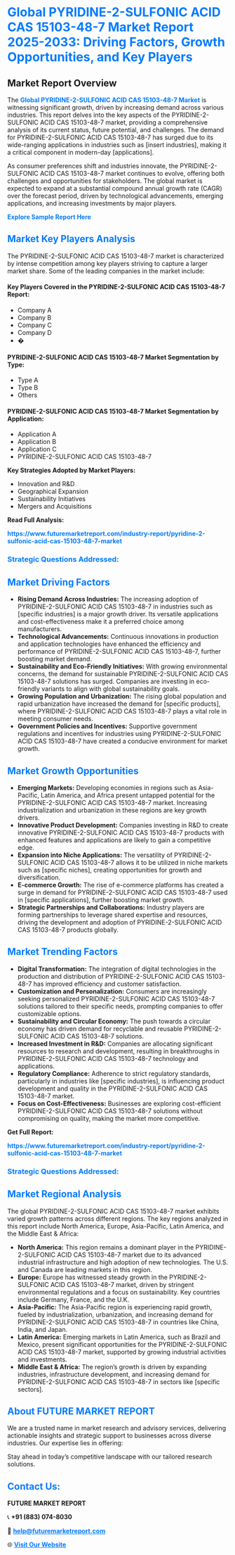 <h1 style="color: #007BFF;">Global PYRIDINE-2-SULFONIC ACID CAS 15103-48-7 Market Report 2025-2033: Driving Factors, Growth Opportunities, and Key Players</h1>

<section id="overview">
<h2>Market Report Overview</h2>
<p>The <a href="https://www.futuremarketreport.com/industry-report/pyridine-2-sulfonic-acid-cas-15103-48-7-market" style="color: #007BFF; text-decoration: none;"><strong>Global PYRIDINE-2-SULFONIC ACID CAS 15103-48-7 Market</strong></a> is witnessing significant growth, driven by increasing demand across various industries. This report delves into the key aspects of the PYRIDINE-2-SULFONIC ACID CAS 15103-48-7 market, providing a comprehensive analysis of its current status, future potential, and challenges. The demand for PYRIDINE-2-SULFONIC ACID CAS 15103-48-7 has surged due to its wide-ranging applications in industries such as [insert industries], making it a critical component in modern-day [applications].</p>
<p>As consumer preferences shift and industries innovate, the PYRIDINE-2-SULFONIC ACID CAS 15103-48-7 market continues to evolve, offering both challenges and opportunities for stakeholders. The global market is expected to expand at a substantial compound annual growth rate (CAGR) over the forecast period, driven by technological advancements, emerging applications, and increasing investments by major players.</p>
</section>

<section id="overview">
<p><a href="https://www.futuremarketreport.com/request-sample/reportId=120539" style="color: #007BFF; text-decoration: none;"><strong>Explore Sample Report Here</strong></a></p>
</section>

<section id="key-players">
<h2 style="color: #007BFF;">Market Key Players Analysis</h2>
<p>The PYRIDINE-2-SULFONIC ACID CAS 15103-48-7 market is characterized by intense competition among key players striving to capture a larger market share. Some of the leading companies in the market include:</p>
<h4>Key Players Covered in the PYRIDINE-2-SULFONIC ACID CAS 15103-48-7 Report:</h4>
<ul><li>Company A</li><li>Company B</li><li>Company C</li><li>Company D</li><li>�</li></ul>
<h4>PYRIDINE-2-SULFONIC ACID CAS 15103-48-7 Market Segmentation by Type:</h4>
<ul><li>Type A</li><li>Type B</li><li>Others</li></ul>

<h4>PYRIDINE-2-SULFONIC ACID CAS 15103-48-7 Market Segmentation by Application:</h4>
<ul><li>Application A</li><li>Application B</li><li>Application C</li><li>PYRIDINE-2-SULFONIC ACID CAS 15103-48-7</li></ul>
<p><strong>Key Strategies Adopted by Market Players:</strong></p>
<ul>
<li>Innovation and R&D</li>
<li>Geographical Expansion</li>
<li>Sustainability Initiatives</li>
<li>Mergers and Acquisitions</li>
</ul>
</section>

<section>
<p><strong>Read Full Analysis: </strong></p><a href="https://www.futuremarketreport.com/industry-report/pyridine-2-sulfonic-acid-cas-15103-48-7-market" style="color: #007BFF; text-decoration: none;"><strong>https://www.futuremarketreport.com/industry-report/pyridine-2-sulfonic-acid-cas-15103-48-7-market</strong></a>
<h3 style="color: #007BFF;">Strategic Questions Addressed:</h3>
</section>

<section id="driving-factors">
<h2 style="color: #007BFF;">Market Driving Factors</h2>
<ul>
<li><strong>Rising Demand Across Industries:</strong> The increasing adoption of PYRIDINE-2-SULFONIC ACID CAS 15103-48-7 in industries such as [specific industries] is a major growth driver. Its versatile applications and cost-effectiveness make it a preferred choice among manufacturers.</li>
<li><strong>Technological Advancements:</strong> Continuous innovations in production and application technologies have enhanced the efficiency and performance of PYRIDINE-2-SULFONIC ACID CAS 15103-48-7, further boosting market demand.</li>
<li><strong>Sustainability and Eco-Friendly Initiatives:</strong> With growing environmental concerns, the demand for sustainable PYRIDINE-2-SULFONIC ACID CAS 15103-48-7 solutions has surged. Companies are investing in eco-friendly variants to align with global sustainability goals.</li>
<li><strong>Growing Population and Urbanization:</strong> The rising global population and rapid urbanization have increased the demand for [specific products], where PYRIDINE-2-SULFONIC ACID CAS 15103-48-7 plays a vital role in meeting consumer needs.</li>
<li><strong>Government Policies and Incentives:</strong> Supportive government regulations and incentives for industries using PYRIDINE-2-SULFONIC ACID CAS 15103-48-7 have created a conducive environment for market growth.</li>
</ul>
</section>

<section id="growth-opportunities">
<h2 style="color: #007BFF;">Market Growth Opportunities</h2>
<ul>
<li><strong>Emerging Markets:</strong> Developing economies in regions such as Asia-Pacific, Latin America, and Africa present untapped potential for the PYRIDINE-2-SULFONIC ACID CAS 15103-48-7 market. Increasing industrialization and urbanization in these regions are key growth drivers.</li>
<li><strong>Innovative Product Development:</strong> Companies investing in R&D to create innovative PYRIDINE-2-SULFONIC ACID CAS 15103-48-7 products with enhanced features and applications are likely to gain a competitive edge.</li>
<li><strong>Expansion into Niche Applications:</strong> The versatility of PYRIDINE-2-SULFONIC ACID CAS 15103-48-7 allows it to be utilized in niche markets such as [specific niches], creating opportunities for growth and diversification.</li>
<li><strong>E-commerce Growth:</strong> The rise of e-commerce platforms has created a surge in demand for PYRIDINE-2-SULFONIC ACID CAS 15103-48-7 used in [specific applications], further boosting market growth.</li>
<li><strong>Strategic Partnerships and Collaborations:</strong> Industry players are forming partnerships to leverage shared expertise and resources, driving the development and adoption of PYRIDINE-2-SULFONIC ACID CAS 15103-48-7 products globally.</li>
</ul>
</section>

<section id="trending-factors">
<h2 style="color: #007BFF;">Market Trending Factors</h2>
<ul>
<li><strong>Digital Transformation:</strong> The integration of digital technologies in the production and distribution of PYRIDINE-2-SULFONIC ACID CAS 15103-48-7 has improved efficiency and customer satisfaction.</li>
<li><strong>Customization and Personalization:</strong> Consumers are increasingly seeking personalized PYRIDINE-2-SULFONIC ACID CAS 15103-48-7 solutions tailored to their specific needs, prompting companies to offer customizable options.</li>
<li><strong>Sustainability and Circular Economy:</strong> The push towards a circular economy has driven demand for recyclable and reusable PYRIDINE-2-SULFONIC ACID CAS 15103-48-7 solutions.</li>
<li><strong>Increased Investment in R&D:</strong> Companies are allocating significant resources to research and development, resulting in breakthroughs in PYRIDINE-2-SULFONIC ACID CAS 15103-48-7 technology and applications.</li>
<li><strong>Regulatory Compliance:</strong> Adherence to strict regulatory standards, particularly in industries like [specific industries], is influencing product development and quality in the PYRIDINE-2-SULFONIC ACID CAS 15103-48-7 market.</li>
<li><strong>Focus on Cost-Effectiveness:</strong> Businesses are exploring cost-efficient PYRIDINE-2-SULFONIC ACID CAS 15103-48-7 solutions without compromising on quality, making the market more competitive.</li>
</ul>
</section>

<section>
<p><strong>Get Full Report: </strong></p><a href="https://www.futuremarketreport.com/industry-report/pyridine-2-sulfonic-acid-cas-15103-48-7-market" style="color: #007BFF; text-decoration: none;"><strong>https://www.futuremarketreport.com/industry-report/pyridine-2-sulfonic-acid-cas-15103-48-7-market</strong></a>
<h3 style="color: #007BFF;">Strategic Questions Addressed:</h3>
</section>


<section id="regional-analysis">
<h2 style="color: #007BFF;">Market Regional Analysis</h2>
<p>The global PYRIDINE-2-SULFONIC ACID CAS 15103-48-7 market exhibits varied growth patterns across different regions. The key regions analyzed in this report include North America, Europe, Asia-Pacific, Latin America, and the Middle East & Africa:</p>
<ul>
<li><strong>North America:</strong> This region remains a dominant player in the PYRIDINE-2-SULFONIC ACID CAS 15103-48-7 market due to its advanced industrial infrastructure and high adoption of new technologies. The U.S. and Canada are leading markets in this region.</li>
<li><strong>Europe:</strong> Europe has witnessed steady growth in the PYRIDINE-2-SULFONIC ACID CAS 15103-48-7 market, driven by stringent environmental regulations and a focus on sustainability. Key countries include Germany, France, and the U.K.</li>
<li><strong>Asia-Pacific:</strong> The Asia-Pacific region is experiencing rapid growth, fueled by industrialization, urbanization, and increasing demand for PYRIDINE-2-SULFONIC ACID CAS 15103-48-7 in countries like China, India, and Japan.</li>
<li><strong>Latin America:</strong> Emerging markets in Latin America, such as Brazil and Mexico, present significant opportunities for the PYRIDINE-2-SULFONIC ACID CAS 15103-48-7 market, supported by growing industrial activities and investments.</li>
<li><strong>Middle East & Africa:</strong> The region’s growth is driven by expanding industries, infrastructure development, and increasing demand for PYRIDINE-2-SULFONIC ACID CAS 15103-48-7 in sectors like [specific sectors].</li>
</ul>
</section>

<footer>
<h2 style="color: #007BFF;">About FUTURE MARKET REPORT</h2>
<p>We are a trusted name in market research and advisory services, delivering actionable insights and strategic support to businesses across diverse industries. Our expertise lies in offering:</p>

<p>Stay ahead in today’s competitive landscape with our tailored research solutions.</p>

<h2 style="color: #007BFF;">Contact Us:</h2>
<p><strong>FUTURE MARKET REPORT</strong></p>
<p>📞 <strong>+91 (883) 074-8030</strong></p>
<p>📧 <strong><a href="mailto:help@futuremarketreport.com" style="color: #007BFF;">help@futuremarketreport.com</a></strong></p>
<p>🌐 <strong><a href="https://www.futuremarketreport.com/" style="color: #007BFF;">Visit Our Website</a></strong></p>
</footer>